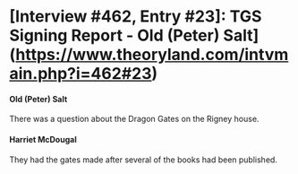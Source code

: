 # [Interview #462, Entry #23]: TGS Signing Report - Old (Peter) Salt](https://www.theoryland.com/intvmain.php?i=462#23)

#### Old (Peter) Salt

There was a question about the Dragon Gates on the Rigney house.

#### Harriet McDougal

They had the gates made after several of the books had been published.

